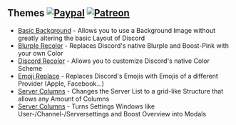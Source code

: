 ## Themes [![Paypal][paypal-badge]][paypal-link] [![Patreon][patreon-badge]][patreon-link]

[paypal-badge]: https://img.shields.io/badge/Paypal-Donate!-%23003087.svg?logo=paypal&style=flat
[paypal-link]: https://paypal.me/MircoWittrien

[patreon-badge]: https://img.shields.io/badge/Patreon-Support!-%23F96854.svg?logo=patreon&style=flat
[patreon-link]: https://patreon.com/MircoWittrien

 - [Basic Background](https://github.com/mwittrien/BetterDiscordAddons/tree/master/Themes/BasicBackground) - Allows you to use a Background Image without greatly altering the basic Layout of Discord
 - [Blurple Recolor](https://github.com/mwittrien/BetterDiscordAddons/tree/master/Themes/BlurpleRecolor) - Replaces Discord's native Blurple and Boost-Pink with your own Color
 - [Discord Recolor](https://github.com/mwittrien/BetterDiscordAddons/tree/master/Themes/DiscordRecolor) - Allows you to customize Discord's native Color Scheme
 - [Emoji Replace](https://github.com/mwittrien/BetterDiscordAddons/tree/master/Themes/EmojiReplace) - Replaces Discord's Emojis with Emojis of a different Provider (Apple, Facebook...)
 - [Server Columns](https://github.com/mwittrien/BetterDiscordAddons/tree/master/Themes/ServerColumns) - Changes the Server List to a grid-like Structure that allows any Amount of Columns
 - [Server Columns](https://github.com/mwittrien/BetterDiscordAddons/tree/master/Themes/SettingsModal) - Turns Settings Windows like User-/Channel-/Serversettings and Boost Overview into Modals
